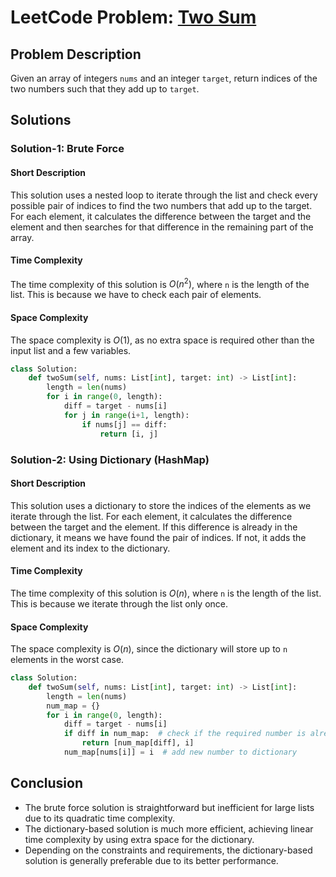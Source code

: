 # LeetCode Problem: [Two Sum](https://leetcode.com/problems/two-sum)

## Problem Description
Given an array of integers `nums` and an integer `target`, return indices of the two numbers such that they add up to `target`.

## Solutions

### Solution-1: Brute Force
#### Short Description
This solution uses a nested loop to iterate through the list and check every possible pair of indices to find the two numbers that add up to the target. For each element, it calculates the difference between the target and the element and then searches for that difference in the remaining part of the array.

#### Time Complexity
The time complexity of this solution is $O(n^2)$, where `n` is the length of the list. This is because we have to check each pair of elements.

#### Space Complexity
The space complexity is $O(1)$, as no extra space is required other than the input list and a few variables.

```python
class Solution:
    def twoSum(self, nums: List[int], target: int) -> List[int]:
        length = len(nums)
        for i in range(0, length):
            diff = target - nums[i]
            for j in range(i+1, length):
                if nums[j] == diff:
                    return [i, j]
```

### Solution-2: Using Dictionary (HashMap)
#### Short Description
This solution uses a dictionary to store the indices of the elements as we iterate through the list. For each element, it calculates the difference between the target and the element. If this difference is already in the dictionary, it means we have found the pair of indices. If not, it adds the element and its index to the dictionary.

#### Time Complexity
The time complexity of this solution is $O(n)$, where `n` is the length of the list. This is because we iterate through the list only once.

#### Space Complexity
The space complexity is $O(n)$, since the dictionary will store up to `n` elements in the worst case.

```python
class Solution:
    def twoSum(self, nums: List[int], target: int) -> List[int]:
        length = len(nums)
        num_map = {}
        for i in range(0, length):
            diff = target - nums[i]
            if diff in num_map:  # check if the required number is already in the dictionary
                return [num_map[diff], i]
            num_map[nums[i]] = i  # add new number to dictionary
```

## Conclusion
- The brute force solution is straightforward but inefficient for large lists due to its quadratic time complexity.
- The dictionary-based solution is much more efficient, achieving linear time complexity by using extra space for the dictionary.
- Depending on the constraints and requirements, the dictionary-based solution is generally preferable due to its better performance.
